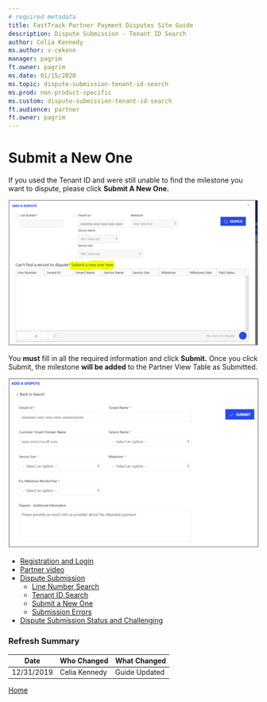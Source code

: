 ```yaml
---
# required metadata
title: FastTrack Partner Payment Disputes Site Guide
description: Dispute Submission - Tenant ID Search
author: Celia Kennedy
ms.author: v-cekenn
manager: pagrim
ft.owner: pagrim
ms.date: 01/15/2020
ms.topic: dispute-submission-tenant-id-search
ms.prod: non-product-specific
ms.custom: dispute-submission-tenant-id-search
ft.audience: partner
ft.owner: pagrim
---
```


# Submit a New One

If you used the Tenant ID and were still unable to find the milestone you want to dispute, please click **Submit A New One.**

![submit-a-new-milestone.png](media/payment-dispute-guide/submit-a-new-milestone.png "Submit a new one")

You **must** fill in all the required information and click **Submit.** Once you click Submit, the milestone **will be added** to the Partner View Table as Submitted.

![submitted-milestone-partner-view-table.png](media/payment-dispute-guide/submitted-milestone-partner-view-table.png "Milestone will be added to Partner View Table as submitted")

- [Registration and Login](registration-and-login.md)
- [Partner video](https://www.microsoft.com/microsoft-365/partners/videos/fasttrack-ready-partner-payment-disputes-site)
- [Dispute Submission](dispute-submission-overview.md)
    - [Line Number Search](dispute-submission-line-number-search.md)
    - [Tenant ID Search](tenant-id-search.md)
    - [Submit a New One](submit-a-new-one.md)
    - [Submission Errors](submission-errors.md)
- [Dispute Submission Status and Challenging](dispute-submission-status-and-challenging.md)

### Refresh Summary

|Date|Who Changed|What Changed|
|---------|---------------|----------------------------|
|12/31/2019| Celia Kennedy| Guide Updated|

[Home](http://partner-docs.microsoft.com)